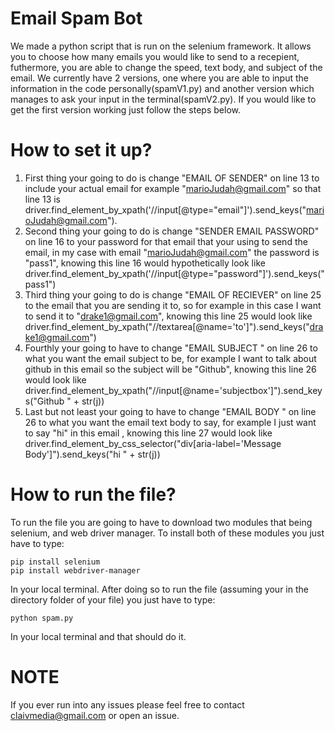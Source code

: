
# Email Spam Bot

We made a python script that is run on the selenium framework. It allows you to choose how many emails you would like to send to a recepient, futhermore, you are able to change the speed, text body, and subject of the email. We currently have 2 versions, one where you are able to input the information in the code personally(spamV1.py) and another version which manages to ask your input in the terminal(spamV2.py). If you would like to get the first version working just follow the steps below.

# How to set it up?
 
1) First thing your going to do is change "EMAIL OF SENDER" on line 13 to include your actual email for example "marioJudah@gmail.com" so that line 13 is driver.find_element_by_xpath('//input[@type="email"]').send_keys("marioJudah@gmail.com").
2) Second thing your going to do is change "SENDER EMAIL PASSWORD" on line 16 to your password for that email that your using to send the email, in my case with email "marioJudah@gmail.com" the password is "pass1", knowing this line 16 would hypothetically look like driver.find_element_by_xpath('//input[@type="password"]').send_keys("pass1")
3) Third thing your going to do is change "EMAIL OF RECIEVER" on line 25 to the email that you are sending it to, so for example in this case I want to send it to "drake1@gmail.com", knowing this line 25 would look like   driver.find_element_by_xpath("//textarea[@name='to']").send_keys("drake1@gmail.com")
4) Fourthly your going to have to change "EMAIL SUBJECT " on line 26 to what you want the email subject to be, for example I want to talk about github in this email so the subject will be "Github", knowing this line 26 would look like driver.find_element_by_xpath("//input[@name='subjectbox']").send_keys("Github " + str(j)) 
5) Last but not least your going to have to change "EMAIL BODY " on line 26 to what you want the email text body to say, for example I just want to say "hi" in this email , knowing this line 27 would look like  driver.find_element_by_css_selector("div[aria-label='Message Body']").send_keys("hi " + str(j))



# How to run the file?

To run the file you are going to have to download two modules that being selenium, and web driver manager. 
To install both of these modules you just have to type:
```
pip install selenium
pip install webdriver-manager
```
In your local terminal. After doing so to run the file (assuming your in the directory folder of your file) you just have to type:
```
python spam.py
```
In your local terminal and that should do it. 

# NOTE
If you ever run into any issues please feel free to contact claivmedia@gmail.com or open an issue.
